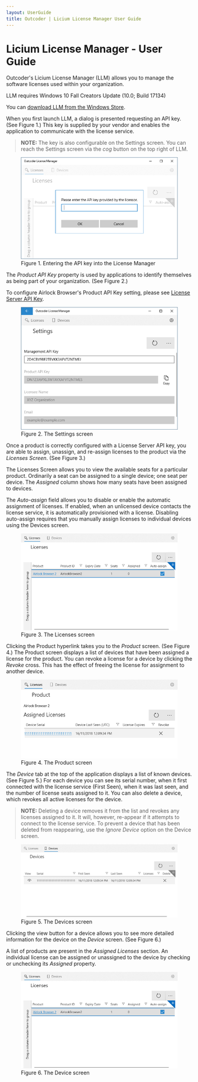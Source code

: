```yaml
---
layout: UserGuide
title: Outcoder | Licium License Manager User Guide
---
```

# Licium License Manager - User Guide

Outcoder's Licium License Manager (LLM) allows you to manage the software licenses used within your organization.

LLM requires Windows 10 Fall Creators Update (10.0; Build 17134)

You can [download LLM from the Windows Store](ms-windows-store://pdp/?productid=9PL94PP8R8HF).

When you first launch LLM, a dialog is presented requesting an API key. (See Figure 1.) This key is supplied by your vendor and enables the application to communicate with the license service.

> **NOTE:** The key is also configurable on the Settings screen. You can reach the Settings screen via the *cog* button on the top right of LLM.

<figure><img src='EnterKey.png'><figcaption>Figure 1. Entering the API key into the License Manager</figcaption></figure>

The *Product API Key* property is used by applications to identify themselves as being part of your organization. (See Figure 2.)

To configure Airlock Browser's Product API Key setting, please see [License Server API Key](/Products/AirlockBrowser/UserGuides/V2/#license-server-api-key).

<figure><img src='Settings.png'><figcaption>Figure 2. The Settings screen</figcaption></figure>

Once a product is correctly configured with a License Server API key, you are able to assign, unassign, and re-assign licenses to the product via the *Licenses Screen*. (See Figure 3.)

The Licenses Screen allows you to view the available seats for a particular product. Ordinarily a seat can be assigned to a single device; one seat per device. The *Assigned* column shows how many seats have been assigned to devices. 

The *Auto-assign* field allows you to disable or enable the automatic assignment of licenses. If enabled, when an unlicensed device contacts the license service, it is automatically provisioned with a license. Disabling auto-assign requires that you manually assign licenses to individual devices using the Devices screen.

<figure><img src='Licenses.png'><figcaption>Figure 3. The Licenses screen</figcaption></figure>

Clicking the Product hyperlink takes you to the *Product* screen. (See Figure 4.) The Product screen displays a list of devices that have been assigned a license for the product. You can revoke a license for a device by clicking the *Revoke* cross. This has the effect of freeing the license for assignment to another device.

<figure><img src='Product.png'><figcaption>Figure 4. The Product screen</figcaption></figure>

The *Device* tab at the top of the application displays a list of known devices. (See Figure 5.) For each device you can see its serial number, when it first connected with the license service (First Seen), when it was last seen, and the number of license seats assigned to it. You can also delete a device, which revokes all active licenses for the device. 

> **NOTE:** Deleting a device removes it from the list and revokes any licenses assigned to it. It will, however, re-appear if it attempts to connect to the license service. To prevent a device that has been deleted from reappearing, use the *Ignore Device* option on the Device screen.

<figure><img src='Devices.png'><figcaption>Figure 5. The Devices screen</figcaption></figure>

Clicking the view button for a device allows you to see more detailed information for the device on the *Device* screen. (See Figure 6.)

A list of products are present in the *Assigned Licenses* section. An individual license can be assigned or unassigned to the device by checking or unchecking its *Assigned* property.

<figure><img src='Licenses.png'><figcaption>Figure 6. The Device screen</figcaption></figure>